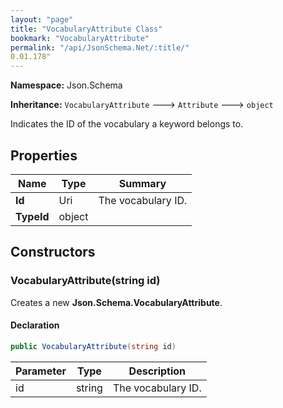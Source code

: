 ```yaml
---
layout: "page"
title: "VocabularyAttribute Class"
bookmark: "VocabularyAttribute"
permalink: "/api/JsonSchema.Net/:title/"
0.01.178"
---
```

**Namespace:** Json.Schema

**Inheritance:**
`VocabularyAttribute`
 🡒 
`Attribute`
 🡒 
`object`

Indicates the ID of the vocabulary a keyword belongs to.

## Properties

| Name | Type | Summary |
|---|---|---|
| **Id** | Uri | The vocabulary ID. |
| **TypeId** | object |  |

## Constructors

### VocabularyAttribute(string id)

Creates a new **Json.Schema.VocabularyAttribute**.

#### Declaration

```c#
public VocabularyAttribute(string id)
```

| Parameter | Type | Description |
|---|---|---|
| id | string | The vocabulary ID. |


